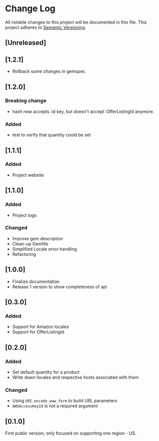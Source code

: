 # Change Log
All notable changes to this project will be documented in this file.
This project adheres to [Semantic Versioning](http://semver.org/).

## [Unreleased]

## [1.2.1]
- Rollback some changes in gemspec

## [1.2.0]
### Breaking change
- hash now accepts :id key, but doesn't accept :OfferListingId anymore.

### Added
- test to verify that quantity could be set

## [1.1.1]
### Added
- Project website

## [1.1.0]
### Added
- Project logo

### Changed
- Improve gem description
- Clean-up Gemfile
- Simplified Locale error handling
- Refactoring 

## [1.0.0]

- Finalize documentation
- Release 1 version to show completeness of api

## [0.3.0]

### Added
- Support for Amazon locales
- Support for OfferListingId

## [0.2.0]
### Added
- Set default quantity for a product
- Write down locales and respective hosts associated with them

### Changed
- Using `URI.encode_www_form` to build URL parameters
- `AWSAccessKeyId` is not a required argument

## [0.1.0]
First public version, only focused on supporting one region - US.